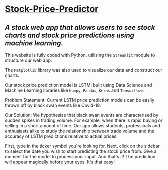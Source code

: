 # [Stock-Price-Predictor](https://share.streamlit.io/rowentey/stock-price/main/app.py)
*A stock web app that allows users to see stock charts and stock price predictions using machine learning.*
---

This website is fully coded with Python, utilising the `Streamlit` module to structure our web app.  

The `Matplotlib` library was also used to visualize our data and construct our charts.

Our stock price prediction model is LSTM, built using Data Science and Machine Learning libraries like `Numpy`, `Pandas`, `Keras` and `Tensorflow`.  

Problem Statement: Current LSTM price prediction models can be easily thrown off by black swan events like Covid-19.

Our Solution: We hypothesise that black swan events are characterised by sudden spikes in trading volume. For example, when there is rapid buying or selling in a short amount of time. Our app allows students, professioals and enthusiasts alike to study the relationship between trade volume and the accuracy of LSTM predictions relative to actual prices.

First, type in the ticker symbol you're looking for.
Next, click on the sidebar to select the date you wish to start predicting the stock price from.
Give a moment for the model to process your input.
And that's it! The prediction will appear magically before your eyes. It's that easy!
